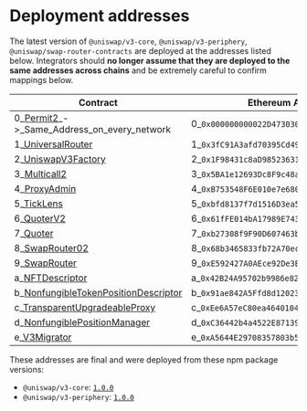 # Deployment addresses

The latest version of `@uniswap/v3-core`, `@uniswap/v3-periphery`, `@uniswap/swap-router-contracts` are deployed at the addresses listed below. Integrators should **no longer assume that they are deployed to the same addresses across chains** and be extremely careful to confirm mappings below.

| Contract                                                                                                                                                       | Ethereum Addresses                            | Arbitrum Addresses                            | Optimism Addresses                            | Polygon Addresses                             | Base_Addresses                                | BNB/BSc_Addresses                             | AVAX Addresses                                | Celo Address                                  | Ethereum Sepolia_                             |
| -------------------------------------------------------------------------------------------------------------------------------------------------------------- | --------------------------------------------- | --------------------------------------------- | --------------------------------------------- | --------------------------------------------- | --------------------------------------------- | --------------------------------------------- | --------------------------------------------- | --------------------------------------------- | --------------------------------------------- |
| 0_[Permit2](https://github.com/Uniswap/permit2/blob/main/src/Permit2.sol)_->_Same_Address_on_every_network                                                     |0_`0x000000000022D473030F116dDEE9F6B43aC78BA3` |0_`0x000000000022D473030F116dDEE9F6B43aC78BA3` |0_`0x000000000022D473030F116dDEE9F6B43aC78BA3` |0_`0x000000000022D473030F116dDEE9F6B43aC78BA3` |0_`0x000000000022D473030F116dDEE9F6B43aC78BA3` |0_`0x000000000022D473030F116dDEE9F6B43aC78BA3` |0_`0x000000000022D473030F116dDEE9F6B43aC78BA3` |0_`0x000000000022D473030F116dDEE9F6B43aC78BA3` |0_`0x000000000022D473030F116dDEE9F6B43aC78BA3` |
| 1_[UniversalRouter](https://github.com/Uniswap/universal-router/blob/main/contracts/UniversalRouter.sol)                                                       |1_`0x3fC91A3afd70395Cd496C647d5a6CC9D4B2b7FAD` |1_`0x3fC91A3afd70395Cd496C647d5a6CC9D4B2b7FAD` |1_`0x3fC91A3afd70395Cd496C647d5a6CC9D4B2b7FAD` |1_`0x3fC91A3afd70395Cd496C647d5a6CC9D4B2b7FAD` |1_`0xeC8B0F7Ffe3ae75d7FfAb09429e3675bb63503e4` |1_`0x3fC91A3afd70395Cd496C647d5a6CC9D4B2b7FAD` |1_`0x3fC91A3afd70395Cd496C647d5a6CC9D4B2b7FAD` |1_`0x3fC91A3afd70395Cd496C647d5a6CC9D4B2b7FAD` |1_`0x3fC91A3afd70395Cd496C647d5a6CC9D4B2b7FAD` |
| 2_[UniswapV3Factory](https://github.com/Uniswap/uniswap-v3-core/blob/v1.0.0/contracts/UniswapV3Factory.sol)                                                    |2_`0x1F98431c8aD98523631AE4a59f267346ea31F984` |2_`0x1F98431c8aD98523631AE4a59f267346ea31F984` |2_`0x1F98431c8aD98523631AE4a59f267346ea31F984` |2_`0x643770E279d5D0733F21d6DC03A8efbABf3255B4` |2_`0x33128a8fC17869897dcE68Ed026d694621f6FDfD` |2_`0xdB1d10011AD0Ff90774D0C6Bb92e5C5c8b4461F7` |2_`0x740b1c1de25031C31FF4fC9A62f554A55cdC1baD` |2_`0xAfE208a311B21f13EF87E33A90049fC17A7acDEc` |2_`0x0227628f3F023bb0B980b67D528571c95c6DaC1c` |
| 3_[Multicall2](https://etherscan.io/address/0x5BA1e12693Dc8F9c48aAD8770482f4739bEeD696#code)                                                                   |3_`0x5BA1e12693Dc8F9c48aAD8770482f4739bEeD696` |3_`                                          ` |3_`                                          ` |3_`                                          ` |3_`0x091e99cb1C49331a94dD62755D168E941AbD0693` |3_`0x963Df249eD09c358A4819E39d9Cd5736c3087184` |3_`0x0139141Cd4Ee88dF3Cdb65881D411bAE271Ef0C2` |3_`0x633987602DE5C4F337e3DbF265303A1080324204` |3_`0xD7F33bCdb21b359c8ee6F0251d30E94832baAd07` |
| 4_[ProxyAdmin](https://github.com/OpenZeppelin/openzeppelin-contracts/blob/v3.4.1-solc-0.7-2/contracts/proxy/ProxyAdmin.sol)                                   |4_`0xB753548F6E010e7e680BA186F9Ca1BdAB2E90cf2` |4_`                                          ` |4_`                                          ` |4_`                                          ` |4_`                                          ` |4_`                                          ` |4_`                                          ` |4_`0xc1b262Dd7643D4B7cA9e51631bBd900a564BF49A` |4_`                                          ` |
| 5_[TickLens](https://github.com/Uniswap/uniswap-v3-periphery/blob/v1.0.0/contracts/lens/TickLens.sol)                                                          |5_`0xbfd8137f7d1516D3ea5cA83523914859ec47F573` |5_`0xbfd8137f7d1516D3ea5cA83523914859ec47F573` |5_`0xbfd8137f7d1516D3ea5cA83523914859ec47F573` |5_`0xbfd8137f7d1516D3ea5cA83523914859ec47F573` |5_`0x0CdeE061c75D43c82520eD998C23ac2991c9ac6d` |5_`0xD9270014D396281579760619CCf4c3af0501A47C` |5_`0xEB9fFC8bf81b4fFd11fb6A63a6B0f098c6e21950` |5_`0x5f115D9113F88e0a0Db1b5033D90D4a9690AcD3D` |5_`0xd7f33bcdb21b359c8ee6f0251d30e94832baad07` |
| 6_[QuoterV2](https://github.com/Uniswap/v3-periphery/blob/697c2474757ea89fec12a4e6db16a574fe259610/contracts/interfaces/IQuoterV2.sol#L5)                      |6_`0x61fFE014bA17989E743c5F6cB21bF9697530B21e` |6_`0x61fFE014bA17989E743c5F6cB21bF9697530B21e` |6_`0x61fFE014bA17989E743c5F6cB21bF9697530B21e` |6_`0x61fFE014bA17989E743c5F6cB21bF9697530B21e` |6_`0x3d4e44Eb1374240CE5F1B871ab261CD16335B76a` |6_`0x78D78E420Da98ad378D7799bE8f4AF69033EB077` |6_`0xbe0F5544EC67e9B3b2D979aaA43f18Fd87E6257F` |6_`0x82825d0554fA07f7FC52Ab63c961F330fdEFa8E8` |6_`0xEd1f6473345F45b75F8179591dd5bA1888cf2FB3` |
| 7_[Quoter](https://github.com/Uniswap/uniswap-v3-periphery/blob/v1.0.0/contracts/lens/Quoter.sol)                                                              |7_`0xb27308f9F90D607463bb33eA1BeBb41C27CE5AB6` |7_`0xb27308f9F90D607463bb33eA1BeBb41C27CE5AB6` |7_`0xb27308f9F90D607463bb33eA1BeBb41C27CE5AB6` |7_`0xb27308f9F90D607463bb33eA1BeBb41C27CE5AB6` |7_`                                          ` |7_`                                          ` |7_`                                          ` |7_`0x82825d0554fA07f7FC52Ab63c961F330fdEFa8E8` |7_`                                          ` |
| 8_[SwapRouter02](https://github.com/Uniswap/swap-router-contracts/blob/550c0f20373a487996fcc957075377b67af9df07/contracts/SwapRouter02.sol)                    |8_`0x68b3465833fb72A70ecDF485E0e4C7bD8665Fc45` |8_`0x68b3465833fb72A70ecDF485E0e4C7bD8665Fc45` |8_`0x68b3465833fb72A70ecDF485E0e4C7bD8665Fc45` |8_`0x68b3465833fb72A70ecDF485E0e4C7bD8665Fc45` |8_`0x2626664c2603336E57B271c5C0b26F421741e481` |8_`0xB971eF87ede563556b2ED4b1C0b0019111Dd85d2` |8_`0xbb00FF08d01D300023C629E8fFfFcb65A5a578cE` |8_`0x5615cdab10dc425a742d643d949a7f474c01abc4` |8_`0x3bFA4769FB09eefC5a80d6E87c3B9C650f7Ae48E` |
| 9_[SwapRouter](https://github.com/Uniswap/uniswap-v3-periphery/blob/v1.0.0/contracts/SwapRouter.sol)                                                           |9_`0xE592427A0AEce92De3Edee1F18E0157C05861564` |9_`0xE592427A0AEce92De3Edee1F18E0157C05861564` |9_`0xE592427A0AEce92De3Edee1F18E0157C05861564` |9_`0xE592427A0AEce92De3Edee1F18E0157C05861564` |9_`                                          ` |9_`                                          ` |9_`                                          ` |9_`                                          ` |9_`                                          ` |
| a_[NFTDescriptor](https://github.com/Uniswap/uniswap-v3-periphery/blob/v1.0.0/contracts/libraries/NFTDescriptor.sol)                                           |a_`0x42B24A95702b9986e82d421cC3568932790A48Ec` |a_`                                          ` |a_`                                          ` |a_`                                          ` |a_`                                          ` |a_`                                          ` |a_`                                          ` |a_`0xa9Fd765d85938D278cb0b108DbE4BF7186831186` |a_`                                          ` |
| b_[NonfungibleTokenPositionDescriptor](https://github.com/Uniswap/uniswap-v3-periphery/blob/v1.0.0/contracts/NonfungibleTokenPositionDescriptor.sol)           |b_`0x91ae842A5Ffd8d12023116943e72A606179294f3` |b_`                                          ` |b_`                                          ` |b_`                                          ` |b_`                                          ` |b_`                                          ` |b_`                                          ` |b_`0x644023b316bB65175C347DE903B60a756F6dd554` |b_`                                          ` |
| c_[TransparentUpgradeableProxy](https://github.com/OpenZeppelin/openzeppelin-contracts/blob/v3.4.1-solc-0.7-2/contracts/proxy/TransparentUpgradeableProxy.sol) |c_`0xEe6A57eC80ea46401049E92587E52f5Ec1c24785` |c_`                                          ` |c_`                                          ` |c_`                                          ` |c_`                                          ` |c_`                                          ` |c_`                                          ` |c_`0x505B43c452AA4443e0a6B84bb37771494633Fde9` |c_`                                          ` |
| d_[NonfungiblePositionManager](https://github.com/Uniswap/uniswap-v3-periphery/blob/v1.0.0/contracts/NonfungiblePositionManager.sol)                           |d_`0xC36442b4a4522E871399CD717aBDD847Ab11FE88` |d_`0xC36442b4a4522E871399CD717aBDD847Ab11FE88` |d_`0xC36442b4a4522E871399CD717aBDD847Ab11FE88` |d_`0xC36442b4a4522E871399CD717aBDD847Ab11FE88` |d_`0x03a520b32C04BF3bEEf7BEb72E919cf822Ed34f1` |d_`0x7b8A01B39D58278b5DE7e48c8449c9f4F5170613` |d_`0x655C406EBFa14EE2006250925e54ec43AD184f8B` |d_`0x3d79EdAaBC0EaB6F08ED885C05Fc0B014290D95A` |d_`0x1238536071E1c677A632429e3655c799b22cDA52` |
| e_[V3Migrator](https://github.com/Uniswap/uniswap-v3-periphery/blob/v1.0.0/contracts/V3Migrator.sol)                                                           |e_`0xA5644E29708357803b5A882D272c41cC0dF92B34` |e_`0xA5644E29708357803b5A882D272c41cC0dF92B34` |e_`0xA5644E29708357803b5A882D272c41cC0dF92B34` |e_`0xA5644E29708357803b5A882D272c41cC0dF92B34` |e_`0x23cF10b1ee3AdfCA73B0eF17C07F7577e7ACd2d7` |e_`0x32681814957e0C13117ddc0c2aba232b5c9e760f` |e_`0x44f5f1f5E452ea8d29C890E8F6e893fC0f1f0f97` |e_`0x3cFd4d48EDfDCC53D3f173F596f621064614C582` |e_`0xd7f33bcdb21b359c8ee6f0251d30e94832baad07` |

These addresses are final and were deployed from these npm package versions:

- `@uniswap/v3-core`: [`1.0.0`](https://github.com/Uniswap/uniswap-v3-core/tree/v1.0.0)
- `@uniswap/v3-periphery`: [`1.0.0`](https://github.com/Uniswap/uniswap-v3-periphery/tree/v1.0.0)


